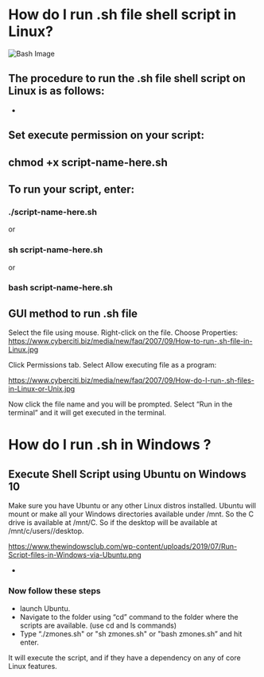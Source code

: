 # How do I run .sh file shell script in Linux?

![Bash Image](https://www.cyberciti.biz/media/new/faq/2007/09/how-do-i-run-.sh-files-on-linux-unix-system.001.jpeg)

## The procedure to run the .sh file shell script on Linux is as follows:

-

## Set execute permission on your script:
## chmod +x script-name-here.sh

## To run your script, enter:
### ./script-name-here.sh
or
### sh script-name-here.sh
or
### bash script-name-here.sh

## GUI method to run .sh file

Select the file using mouse.
Right-click on the file.
Choose Properties:
https://www.cyberciti.biz/media/new/faq/2007/09/How-to-run-.sh-file-in-Linux.jpg

Click Permissions tab.
Select Allow executing file as a program:

https://www.cyberciti.biz/media/new/faq/2007/09/How-do-I-run-.sh-files-in-Linux-or-Unix.jpg

Now click the file name and you will be prompted. Select “Run in the terminal” and it will get executed in the terminal.

# How do I run .sh in Windows ?

##  Execute Shell Script using Ubuntu on Windows 10

Make sure you have Ubuntu or any other Linux distros installed.  Ubuntu will mount or make all your Windows directories available under /mnt. So the C drive is available at /mnt/C.  So if the desktop will be available at /mnt/c/users/<username>/desktop.

https://www.thewindowsclub.com/wp-content/uploads/2019/07/Run-Script-files-in-Windows-via-Ubuntu.png

-

### Now follow these steps

- launch Ubuntu.
- Navigate to the folder using “cd” command to the folder where the scripts are available. (use cd and ls commands)
- Type “./zmones.sh" or  "sh zmones.sh" or "bash zmones.sh” and hit enter.

It will execute the script, and if they have a dependency on any of core Linux features.



